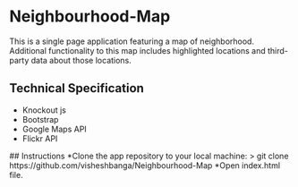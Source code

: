 # Neighbourhood-Map

<p>This is a single page application featuring a map of neighborhood. Additional functionality to this map includes highlighted locations and third-party data about those locations.</p>

## Technical Specification
<ul type="disc">
    <li>Knockout js</li>
    <li>Bootstrap</li>
    <li>Google Maps API</li>
    <li>Flickr API</li>
</ul>
## Instructions
*Clone the app repository to your local machine:
> git clone https://github.com/visheshbanga/Neighbourhood-Map
*Open index.html file.
